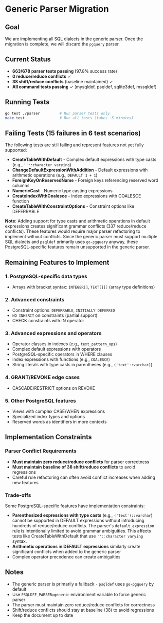 # Generic Parser Migration

## Goal

We are implementing all SQL dialects in the generic parser. Once the migration is complete, we will discard the `pgquery` parser.

## Current Status

- **663/678 parser tests passing** (97.8% success rate)
- **0 reduce/reduce conflicts** ✓
- **38 shift/reduce conflicts** (baseline maintained) ✓
- **All command tests passing** ✓ (mysqldef, psqldef, sqlite3def, mssqldef)

## Running Tests

```sh
go test ./parser         # Run parser tests only
make test                # Run all tests (takes ~5 minutes)
```

## Failing Tests (15 failures in 6 test scenarios)

The following tests are still failing and represent features not yet fully supported:
- **CreateTableWithDefault** - Complex default expressions with type casts (e.g., `''::character varying`)
- **ChangeDefaultExpressionWithAddition** - Default expressions with arithmetic operations (e.g., `DEFAULT 1 + 1`)
- **ForeignKeyOnReservedName** - Foreign keys referencing reserved word columns
- **NumericCast** - Numeric type casting expressions
- **CreateIndexWithCoalesce** - Index expressions with COALESCE function
- **CreateTableWithConstraintOptions** - Constraint options like DEFERRABLE

**Note:** Adding support for type casts and arithmetic operations in default expressions creates significant grammar conflicts (337 reduce/reduce conflicts). These features would require major parser refactoring to implement without conflicts. Since the generic parser must support multiple SQL dialects and `psqldef` primarily uses `go-pgquery` anyway, these PostgreSQL-specific features remain unsupported in the generic parser.

## Remaining Features to Implement

### 1. PostgreSQL-specific data types
- Arrays with bracket syntax: `INTEGER[]`, `TEXT[][]` (array type definitions)

### 2. Advanced constraints
- Constraint options: `DEFERRABLE`, `INITIALLY DEFERRED`
- `NO INHERIT` on constraints (partial support)
- CHECK constraints with IN operator

### 3. Advanced expressions and operators
- Operator classes in indexes (e.g., `text_pattern_ops`)
- Complex default expressions with operators
- PostgreSQL-specific operators in WHERE clauses
- Index expressions with functions (e.g., `COALESCE`)
- String literals with type casts in parentheses (e.g., `('text'::varchar)`)

### 4. GRANT/REVOKE edge cases
- CASCADE/RESTRICT options on REVOKE

### 5. Other PostgreSQL features
- Views with complex CASE/WHEN expressions
- Specialized index types and options
- Reserved words as identifiers in more contexts

## Implementation Constraints

### Parser Conflict Requirements
- **Must maintain zero reduce/reduce conflicts** for parser correctness
- **Must maintain baseline of 38 shift/reduce conflicts** to avoid regressions
- Careful rule refactoring can often avoid conflict increases when adding new features

### Trade-offs
Some PostgreSQL-specific features have implementation constraints:
- **Parenthesized expressions with type casts** (e.g., `('text')::varchar`) cannot be supported in DEFAULT expressions without introducing hundreds of reduce/reduce conflicts. The parser's `default_expression` rule is intentionally limited to avoid grammar ambiguities. This affects tests like CreateTableWithDefault that use `''::character varying` syntax.
- **Arithmetic operations in DEFAULT expressions** similarly create significant conflicts when added to the generic parser
- Complex operator precedence can create ambiguities

## Notes
- The generic parser is primarily a fallback - `psqldef` uses `go-pgquery` by default
- Use `PSQLDEF_PARSER=generic` environment variable to force generic parser
- The parser must maintain zero reduce/reduce conflicts for correctness
- Shift/reduce conflicts should stay at baseline (38) to avoid regressions
- Keep the document up to date
